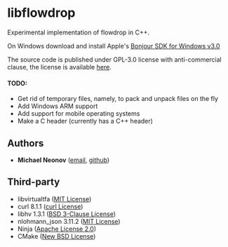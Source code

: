 # libflowdrop

Experimental implementation of flowdrop in C++.

On Windows download and install Apple's [Bonjour SDK for Windows v3.0](https://raw.githubusercontent.com/FlowDrop/libflowdrop/master/redist/bonjoursdksetup.exe)

The source code is published under GPL-3.0 license with anti-commercial clause, the license is available [here](https://github.com/FlowDrop/libflowdrop/blob/master/LICENSE).

#### TODO:

- Get rid of temporary files, namely, to pack and unpack files on the fly
- Add Windows ARM support
- Add support for mobile operating systems
- Make a C header (currently has a C++ header)


## Authors

- **Michael Neonov** ([email](mailto:two.nelonn@gmail.com), [github](https://github.com/Nelonn))


## Third-party

* libvirtualtfa ([MIT License](https://github.com/FlowDrop/libvirtualtfa/blob/master/LICENSE))
* curl 8.1.1 ([curl License](https://curl.se/docs/copyright.html))
* libhv 1.3.1 ([BSD 3-Clause License](https://github.com/ithewei/libhv/blob/v1.3.1/LICENSE))
* nlohmann_json 3.11.2 ([MIT License](https://github.com/nlohmann/json/blob/v3.11.2/LICENSE.MIT))
* Ninja ([Apache License 2.0](https://github.com/ninja-build/ninja/blob/master/COPYING))
* CMake ([New BSD License](https://github.com/Kitware/CMake/blob/master/Copyright.txt))
